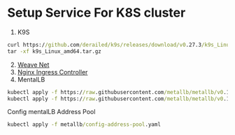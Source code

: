 # Setup Service For K8S cluster
1. K9S
```cmd
curl https://github.com/derailed/k9s/releases/download/v0.27.3/k9s_Linux_arm.tar.gz 
tar -xf k9s_Linux_amd64.tar.gz
```
2. [Weave Net](https://www.weave.works/docs/net/latest/kubernetes/kube-addon/)
3. [Nginx Ingress Controller](https://docs.nginx.com/nginx-ingress-controller/installation/installation-with-manifests) 
4. MentalLB
```cmd
kubectl apply -f https://raw.githubusercontent.com/metallb/metallb/v0.10.2/manifests/namespace.yaml
kubectl apply -f https://raw.githubusercontent.com/metallb/metallb/v0.10.2/manifests/metallb.yaml
```
Config mentalLB Address Pool
```cmd
kubectl apply -f metallb/config-address-pool.yaml
```

